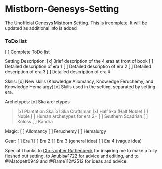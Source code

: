 # Mistborn-Genesys-Setting
The Unofficial Genesys Mistborn Setting. 
This is incomplete. It will be updated as additional info is added


### ToDo list
[ ] Complete ToDo list

Setting Description:
[x] Brief description of the 4 eras at front of book
[ ] Detailed description of era 1 
[ ] Detailed description of era 2 
[ ] Detailed description of era 3 
[ ] Detailed description of era 4 

Skills:
[x] New skills (Knowledge Allomancy, Knowledge Feruchemy, and Knowledge Hemalurgy)
[x] Skills used in the setting, separated by setting era.

Archetypes:
[x] Ska archetypes
> [x] Plantation Ska
> [x] Ska Craftsman
> [x] Half Ska (Half Noble)
[ ] Noble
[ ] Human Archetypes for era 2+
[ ] Southern Scadrian
[ ] Koloss
[ ] Kandra

Magic:
[ ] Allomancy
[ ] Feruchemy
[ ] Hemalurgy

Gear:
[ ] Era 1
[ ] Era 2
[ ] Era 3 (general idea)
[ ] Era 4 (vague idea)




Special Thanks to [Christopher Ruthenbeck](http://anchor.fm/excess-advantage/) for inspiring me to make a fully fleshed out setting, to Anubis#1722 for advice and editing, and to @Matope#0949 and @Flame112#2512 for ideas and advice.

